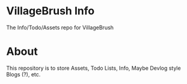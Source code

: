# VillageBrush Info
The Info/Todo/Assets repo for VillageBrush

# About
This repository is to store Assets, Todo Lists, Info, Maybe Devlog style Blogs (?), etc.
